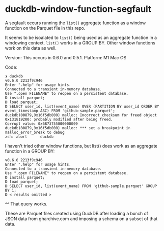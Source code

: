 # duckdb-window-function-segfault
A segfault occurs running the `list()` aggregate function as a window function on the Parquet file in this repo.

It seems to be isoalated to `list()` being used as an aggregate function in a windowing context. `list()` works in a GROUP BY. Other window functions work on this data as well.

Version: This occurs in 0.6.0 and 0.5.1. 
Platform: M1 Mac OS

Code:

```
❯ duckdb                                                     
v0.6.0 2213f9c946
Enter ".help" for usage hints.
Connected to a transient in-memory database.
Use ".open FILENAME" to reopen on a persistent database.
D install parquet;
D load parquet;
D SELECT user_id, list(event_name) OVER (PARTITION BY user_id ORDER BY event_timestamp ASC) FROM 'github-sample.parquet';
duckdb(80879,0x16f5db000) malloc: Incorrect checksum for freed object 0x131819200: probably modified after being freed.
Corrupt value: 0x6873755000000009
duckdb(80879,0x16f5db000) malloc: *** set a breakpoint in malloc_error_break to debug
zsh: abort      duckdb
```

I haven't tried other window functions, but list() does work as an aggregate function in a GROUP BY:

```
v0.6.0 2213f9c946
Enter ".help" for usage hints.
Connected to a transient in-memory database.
Use ".open FILENAME" to reopen on a persistent database.
D install parquet;
D load parquet;
D SELECT user_id, list(event_name) FROM 'github-sample.parquet' GROUP BY 1;
D < results omitted >
```

^^ That query works.

These are Parquet files created using DuckDB after loading a bunch of JSON data from gharchive.com and imposing a schema on a subset of that data.
